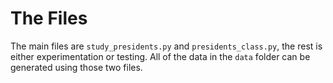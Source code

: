 # The Files

The main files are `study_presidents.py` and `presidents_class.py`, the rest is either experimentation or testing. All of the data in the `data` folder can be generated using those two files.
